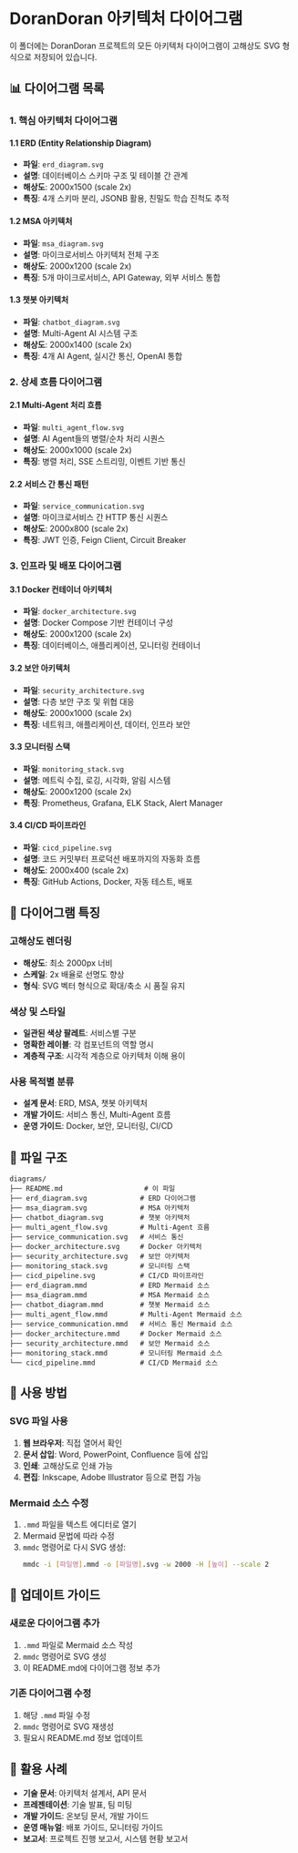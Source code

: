 # DoranDoran 아키텍처 다이어그램

이 폴더에는 DoranDoran 프로젝트의 모든 아키텍처 다이어그램이 고해상도 SVG 형식으로 저장되어 있습니다.

## 📊 다이어그램 목록

### 1. 핵심 아키텍처 다이어그램

#### 1.1 ERD (Entity Relationship Diagram)
- **파일**: `erd_diagram.svg`
- **설명**: 데이터베이스 스키마 구조 및 테이블 간 관계
- **해상도**: 2000x1500 (scale 2x)
- **특징**: 4개 스키마 분리, JSONB 활용, 친밀도 학습 진척도 추적

#### 1.2 MSA 아키텍처
- **파일**: `msa_diagram.svg`
- **설명**: 마이크로서비스 아키텍처 전체 구조
- **해상도**: 2000x1200 (scale 2x)
- **특징**: 5개 마이크로서비스, API Gateway, 외부 서비스 통합

#### 1.3 챗봇 아키텍처
- **파일**: `chatbot_diagram.svg`
- **설명**: Multi-Agent AI 시스템 구조
- **해상도**: 2000x1400 (scale 2x)
- **특징**: 4개 AI Agent, 실시간 통신, OpenAI 통합

### 2. 상세 흐름 다이어그램

#### 2.1 Multi-Agent 처리 흐름
- **파일**: `multi_agent_flow.svg`
- **설명**: AI Agent들의 병렬/순차 처리 시퀀스
- **해상도**: 2000x1000 (scale 2x)
- **특징**: 병렬 처리, SSE 스트리밍, 이벤트 기반 통신

#### 2.2 서비스 간 통신 패턴
- **파일**: `service_communication.svg`
- **설명**: 마이크로서비스 간 HTTP 통신 시퀀스
- **해상도**: 2000x800 (scale 2x)
- **특징**: JWT 인증, Feign Client, Circuit Breaker

### 3. 인프라 및 배포 다이어그램

#### 3.1 Docker 컨테이너 아키텍처
- **파일**: `docker_architecture.svg`
- **설명**: Docker Compose 기반 컨테이너 구성
- **해상도**: 2000x1200 (scale 2x)
- **특징**: 데이터베이스, 애플리케이션, 모니터링 컨테이너

#### 3.2 보안 아키텍처
- **파일**: `security_architecture.svg`
- **설명**: 다층 보안 구조 및 위협 대응
- **해상도**: 2000x1000 (scale 2x)
- **특징**: 네트워크, 애플리케이션, 데이터, 인프라 보안

#### 3.3 모니터링 스택
- **파일**: `monitoring_stack.svg`
- **설명**: 메트릭 수집, 로깅, 시각화, 알림 시스템
- **해상도**: 2000x1200 (scale 2x)
- **특징**: Prometheus, Grafana, ELK Stack, Alert Manager

#### 3.4 CI/CD 파이프라인
- **파일**: `cicd_pipeline.svg`
- **설명**: 코드 커밋부터 프로덕션 배포까지의 자동화 흐름
- **해상도**: 2000x400 (scale 2x)
- **특징**: GitHub Actions, Docker, 자동 테스트, 배포

## 🎨 다이어그램 특징

### 고해상도 렌더링
- **해상도**: 최소 2000px 너비
- **스케일**: 2x 배율로 선명도 향상
- **형식**: SVG 벡터 형식으로 확대/축소 시 품질 유지

### 색상 및 스타일
- **일관된 색상 팔레트**: 서비스별 구분
- **명확한 레이블**: 각 컴포넌트의 역할 명시
- **계층적 구조**: 시각적 계층으로 아키텍처 이해 용이

### 사용 목적별 분류
- **설계 문서**: ERD, MSA, 챗봇 아키텍처
- **개발 가이드**: 서비스 통신, Multi-Agent 흐름
- **운영 가이드**: Docker, 보안, 모니터링, CI/CD

## 📁 파일 구조

```
diagrams/
├── README.md                    # 이 파일
├── erd_diagram.svg             # ERD 다이어그램
├── msa_diagram.svg             # MSA 아키텍처
├── chatbot_diagram.svg         # 챗봇 아키텍처
├── multi_agent_flow.svg        # Multi-Agent 흐름
├── service_communication.svg   # 서비스 통신
├── docker_architecture.svg     # Docker 아키텍처
├── security_architecture.svg   # 보안 아키텍처
├── monitoring_stack.svg        # 모니터링 스택
├── cicd_pipeline.svg           # CI/CD 파이프라인
├── erd_diagram.mmd             # ERD Mermaid 소스
├── msa_diagram.mmd             # MSA Mermaid 소스
├── chatbot_diagram.mmd         # 챗봇 Mermaid 소스
├── multi_agent_flow.mmd        # Multi-Agent Mermaid 소스
├── service_communication.mmd   # 서비스 통신 Mermaid 소스
├── docker_architecture.mmd     # Docker Mermaid 소스
├── security_architecture.mmd   # 보안 Mermaid 소스
├── monitoring_stack.mmd        # 모니터링 Mermaid 소스
└── cicd_pipeline.mmd           # CI/CD Mermaid 소스
```

## 🔧 사용 방법

### SVG 파일 사용
1. **웹 브라우저**: 직접 열어서 확인
2. **문서 삽입**: Word, PowerPoint, Confluence 등에 삽입
3. **인쇄**: 고해상도로 인쇄 가능
4. **편집**: Inkscape, Adobe Illustrator 등으로 편집 가능

### Mermaid 소스 수정
1. `.mmd` 파일을 텍스트 에디터로 열기
2. Mermaid 문법에 따라 수정
3. `mmdc` 명령어로 다시 SVG 생성:
   ```bash
   mmdc -i [파일명].mmd -o [파일명].svg -w 2000 -H [높이] --scale 2
   ```

## 📝 업데이트 가이드

### 새로운 다이어그램 추가
1. `.mmd` 파일로 Mermaid 소스 작성
2. `mmdc` 명령어로 SVG 생성
3. 이 README.md에 다이어그램 정보 추가

### 기존 다이어그램 수정
1. 해당 `.mmd` 파일 수정
2. `mmdc` 명령어로 SVG 재생성
3. 필요시 README.md 정보 업데이트

## 🎯 활용 사례

- **기술 문서**: 아키텍처 설계서, API 문서
- **프레젠테이션**: 기술 발표, 팀 미팅
- **개발 가이드**: 온보딩 문서, 개발 가이드
- **운영 매뉴얼**: 배포 가이드, 모니터링 가이드
- **보고서**: 프로젝트 진행 보고서, 시스템 현황 보고서
